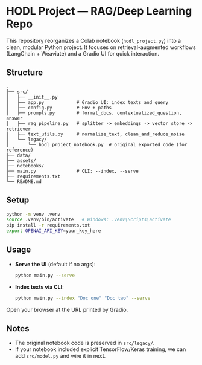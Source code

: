 # HODL Project — RAG/Deep Learning Repo

This repository reorganizes a Colab notebook (`hodl_project.py`) into a clean, modular Python project.
It focuses on retrieval-augmented workflows (LangChain + Weaviate) and a Gradio UI for quick interaction.

## Structure
```
.
├── src/
│   ├── __init__.py
│   ├── app.py            # Gradio UI: index texts and query
│   ├── config.py         # Env + paths
│   ├── prompts.py        # format_docs, contextualized_question, answer
│   ├── rag_pipeline.py   # splitter -> embeddings -> vector store -> retriever
│   ├── text_utils.py     # normalize_text, clean_and_reduce_noise
│   └── legacy/
│       └── hodl_project_notebook.py  # original exported code (for reference)
├── data/
├── assets/
├── notebooks/
├── main.py               # CLI: --index, --serve
├── requirements.txt
└── README.md
```

## Setup
```bash
python -m venv .venv
source .venv/bin/activate   # Windows: .venv\Scripts\activate
pip install -r requirements.txt
export OPENAI_API_KEY=your_key_here
```

## Usage
- **Serve the UI** (default if no args):
  ```bash
  python main.py --serve
  ```
- **Index texts via CLI**:
  ```bash
  python main.py --index "Doc one" "Doc two" --serve
  ```

Open your browser at the URL printed by Gradio.

## Notes
- The original notebook code is preserved in `src/legacy/`.
- If your notebook included explicit TensorFlow/Keras training, we can add `src/model.py` and wire it in next.
